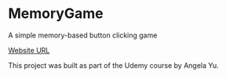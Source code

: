 # MemoryGame
A simple memory-based button clicking game

[Website URL](https://kr0issant.github.io/MemoryGame/)

This project was built as part of the Udemy course by Angela Yu.
